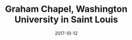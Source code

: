 ---
layout: photo
title: Graham Chapel, Washington University in Saint Louis
date: 2017-10-12
image: graham.jpg
---